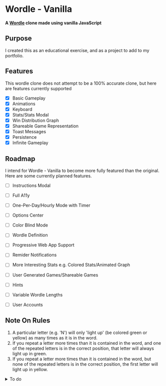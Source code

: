 # Wordle - Vanilla
**A [Wordle](http://www.powerlanguage.co.uk/wordle) clone made using vanilla JavaScript**

## Purpose
I created this as an educational exercise, and as a project to add to my portfolio.

## Features
This wordle clone does not attempt to be a 100% accurate clone, but here are features currently supported

- [x] Basic Gameplay
- [x] Animations
- [x] Keyboard
- [x] Stats/Stats Modal
- [x] Win Distribution Graph
- [x] Shareable Game Representation
- [x] Toast Messages
- [x] Persistence
- [x] Infinite Gameplay

## Roadmap
I intend for Wordle - Vanilla to become more fully featured than the original. Here are some currently planned features.

- [ ] Instructions Modal
- [ ] Full A11y
- [ ] One-Per-Day/Hourly Mode with Timer
- [ ] Options Center
- [ ] Color Blind Mode
- [ ] Wordle Definition
- [ ] Progressive Web App Support
- [ ] Remider Notifications
- [ ] More Interesting Stats e.g. Colored Stats/Animated Graph
- [ ] User Generated Games/Shareable Games
- [ ] Hints
- [ ] Variable Wordle Lengths
- [ ] User Accounts


## Note On Rules
1. A particular letter (e.g. 'N') will only 'light up' (be colored green or yellow) as many times as it is in the word.
2. If you repeat a letter more times than it is contained in the word, and one of the repeated letters is in the correct position, that letter will always light up in green.
3. If you repeat a letter more times than it is contained in the word, but none of the repeated letters is in the correct position, the first letter will light up in yellow.

<details>
<summary>To do</summary>

# To Do

## Bugs
- [ ] Fix Pointer Bugs
- [x] Fix Last Letter not droping in
- [x] Fix trying to style bars before created
- [x] Fix Letters taking on last used styles 


## Improvements
- [x] Refactor gameboard to include tile state
- [x] Refactor Rows to be zero based
- [ ] Refactor pointer logic 
- [ ] Refactor styling logic

## Features
- [ ] Instructions Modal
- [ ] Full A11y
- [ ] One-Per-Day/Hourly Mode with Timer
- [ ] Options Center
- [ ] Wordle Definition
- [ ] Progressive Web App Support
- [ ] Remider Notifications
- [ ] More Interesting Stats e.g. Colored Stats/Animated Graph
- [ ] User Generated Games/Shareable Games
- [ ] Hints
- [ ] Variable Wordle Lengths
- [ ] User Accounts
</details>
